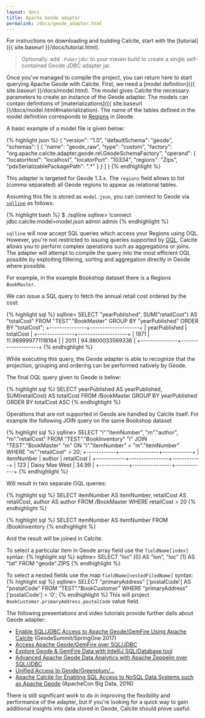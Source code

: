 ```yaml
---
layout: docs
title: Apache Geode adapter
permalink: /docs/geode_adapter.html
---
```


<!--
{% comment %}
Licensed to the Apache Software Foundation (ASF) under one or more
contributor license agreements.  See the NOTICE file distributed with
this work for additional information regarding copyright ownership.
The ASF licenses this file to you under the Apache License, Version 2.0
(the "License"); you may not use this file except in compliance with
the License.  You may obtain a copy of the License at

http://www.apache.org/licenses/LICENSE-2.0

Unless required by applicable law or agreed to in writing, software
distributed under the License is distributed on an "AS IS" BASIS,
WITHOUT WARRANTIES OR CONDITIONS OF ANY KIND, either express or implied.
See the License for the specific language governing permissions and
limitations under the License.
{% endcomment %}
-->

For instructions on downloading and building Calcite, start with the [tutorial]({{ site.baseurl }}/docs/tutorial.html).

> Optionally: add `-Puberjdbc` to your maven build to create a single self-contained Geode JDBC adapter jar.


Once you've managed to compile the project, you can return here to start querying Apache Geode with Calcite. First, we need a [model definition]({{ site.baseurl }}/docs/model.html). The model gives Calcite the necessary parameters to create an instance of the Geode adapter. The models can contain definitions of [materializations]({{ site.baseurl }}/docs/model.html#materialization). The name of the tables defined in the model definition corresponds to [Regions](https://geode.apache.org/docs/guide/12/developing/region_options/chapter_overview.html) in Geode.

A basic example of a model file is given below:

{% highlight json %}
{
  "version": "1.0",
  "defaultSchema": "geode",
  "schemas": [
    {
      "name": "geode_raw",
      "type": "custom",
      "factory": "org.apache.calcite.adapter.geode.rel.GeodeSchemaFactory",
      "operand": {
        "locatorHost": "localhost",
        "locatorPort": "10334",
        "regions": "Zips",
        "pdxSerializablePackagePath": ".*"
      }
    } ] }
{% endhighlight %}

This adapter is targeted for Geode 1.3.x. The `regions` field allows to list (comma separated) all Geode regions to appear as relational tables.

Assuming this file is stored as `model.json`, you can connect to Geode via [`sqlline`](https://github.com/julianhyde/sqlline) as follows:

{% highlight bash %}
$ ./sqlline sqlline> !connect jdbc:calcite:model=model.json admin admin
{% endhighlight %}

`sqlline` will now accept SQL queries which access your Regions using OQL. However, you're not restricted to issuing queries supported by [OQL](https://geode.apache.org/docs/guide/latest/developing/querying_basics/chapter_overview.html). Calcite allows you to perform complex operations such as aggregations or joins. The adapter will attempt to compile the query into the most efficient OQL possible by exploiting filtering, sorting and aggregation directly in Geode where possible.

For example, in the example Bookshop dataset there is a Regions `BookMaster`.

We can issue a SQL query to fetch the annual retail cost ordered by the cost:

{% highlight sql %}
sqlline> SELECT "yearPublished", SUM("retailCost") AS "totalCost" FROM "TEST"."BookMaster" GROUP BY "yearPublished" ORDER BY "totalCost"; +---------------+--------------------+ | yearPublished | totalCost          | +---------------+--------------------+ | 1971          | 11.989999771118164 | | 2011          | 94.9800033569336   | +---------------+--------------------+
{% endhighlight %}

While executing this query, the Geode adapter is able to recognize that the projection, grouping and ordering can be performed natively by Geode.

The final OQL query given to Geode is below:

{% highlight sql %}
SELECT  yearPublished AS yearPublished,  SUM(retailCost) AS totalCost FROM /BookMaster GROUP BY yearPublished ORDER BY totalCost ASC
{% endhighlight %}

Operations that are not supported in Geode are handled by Calcite itself. For example the following JOIN query on the same Bookshop dataset

{% highlight sql %}
sqlline> SELECT "i"."itemNumber", "m"."author", "m"."retailCost" FROM "TEST"."BookInventory" "i" JOIN "TEST"."BookMaster" "m" ON "i"."itemNumber" = "m"."itemNumber" WHERE "m"."retailCost" > 20; +------------+----------------+------------+ | itemNumber | author         | retailCost | +------------+----------------+------------+ | 123        | Daisy Mae West | 34.99      | +------------+----------------+------------+
{% endhighlight %}

Will result in two separate OQL queries:

{% highlight sql %}
SELECT  itemNumber AS itemNumber, retailCost AS retailCost, author AS author FROM /BookMaster WHERE retailCost > 20
{% endhighlight %}

{% highlight sql %}
SELECT  itemNumber AS itemNumber FROM /BookInventory
{% endhighlight %}

And the result will be joined in Calcite.

To select a particular item in Geode array field use the `fieldName[index]` syntax:
{% highlight sql %}
sqlline> SELECT "loc" [0] AS "lon", "loc" [1] AS "lat" FROM "geode".ZIPS
{% endhighlight %}

To select a nested fields use the map `fieldName[nestedFiledName]` syntax:
{% highlight sql %}
sqlline> SELECT "primaryAddress" ['postalCode'] AS "postalCode" FROM "TEST"."BookCustomer" WHERE "primaryAddress" ['postalCode'] > '0';
{% endhighlight %}
This will project `BookCustomer.primaryAddress.postalCode` value field.

The following presentations and video tutorials provide further dails about Geode adapter:

* [Enable SQL/JDBC Access to Apache Geode/GemFire Using Apache Calcite](https://www.slideshare.net/slideshow/embed_code/key/2Mil7I0ZPMLuJU) (GeodeSummit/SpringOne 2017)
* [Access Apache Geode/GemFire over SQL/JDBC](https://www.linkedin.com/pulse/access-apache-geode-gemfire-over-sqljdbc-christian-tzolov)
* [Explore Geode & GemFire Data with IntelliJ SQL/Database tool](https://www.linkedin.com/pulse/explore-your-geode-gemfire-data-from-within-intellij-tool-tzolov)
* [Advanced Apache Geode Data Analytics with Apache Zeppelin over SQL/JDBC](https://www.linkedin.com/pulse/advanced-apache-geode-data-analytics-zeppelin-over-sqljdbc-tzolov)
* [Unified Access to Geode/Greenplum/...](https://www.linkedin.com/pulse/unified-access-geodegreenplum-christian-tzolov)
* [Apache Calcite for Enabling SQL Access to NoSQL Data Systems such as Apache Geode](https://schd.ws/hosted_files/apachebigdataeu2016/b6/ApacheCon2016ChristianTzolov.v3.pdf) (ApacheCon Big Data, 2016)

There is still significant work to do in improving the flexibility and performance of the adapter, but if you're looking for a quick way to gain additional insights into data stored in Geode, Calcite should prove useful.
